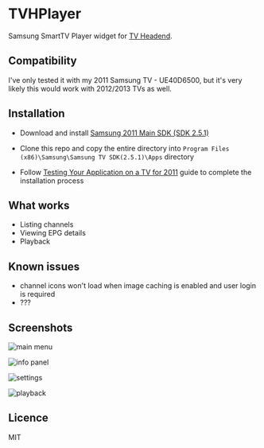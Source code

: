# TVHPlayer

Samsung SmartTV Player widget for [TV Headend](https://tvheadend.org).

## Compatibility

I've only tested it with my 2011 Samsung TV - UE40D6500, but it's very likely this would work with 2012/2013 TVs as well.

## Installation

- Download and install [Samsung 2011 Main SDK (SDK 2.5.1)](http://samsungdforum.com/Devtools/SdkDownload)

- Clone this repo and copy the entire directory into `Program Files (x86)\Samsung\Samsung TV SDK(2.5.1)\Apps` directory
- Follow [Testing Your Application on a TV for 2011](http://samsungdforum.com/Guide/?FolderName=art00013&FileName=index.html) guide to complete the installation process

## What works

- Listing channels
- Viewing EPG details
- Playback

## Known issues

- channel icons won't load when image caching is enabled and user login is required
- ???

## Screenshots

![main menu](https://raw.githubusercontent.com/gregpabian/tvhplayer/master/screen_main.png)

![info panel](https://raw.githubusercontent.com/gregpabian/tvhplayer/master/screen_info.png)

![settings](https://raw.githubusercontent.com/gregpabian/tvhplayer/master/screen_settings.png)

![playback](https://raw.githubusercontent.com/gregpabian/tvhplayer/master/screen_playback.png)

## Licence

MIT
